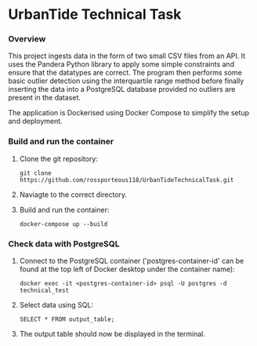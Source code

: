 # UrbanTide Technical Task


### Overview 
This project ingests data in the form of two small CSV files from an API. It uses the Pandera Python library to apply some simple constraints and ensure that the datatypes are correct. The program then performs some basic outlier detection using the interquartile range method before finally inserting the data into a PostgreSQL database provided no outliers are present in the dataset. 

The application is Dockerised using Docker Compose to simplify the setup and deployment.



### Build and run the container

1. Clone the git repository:
   
   ```git clone https://github.com/rossporteous118/UrbanTideTechnicalTask.git```

2. Naviagte to the correct directory.

3. Build and run the container:
   
   ```docker-compose up --build```
   
  

### Check data with PostgreSQL

1. Connect to the PostgreSQL container ('postgres-container-id' can be found at the top left of Docker desktop under the container name):

   ```docker exec -it <postgres-container-id> psql -U postgres -d technical_test```

3. Select data using SQL:

   ```SELECT * FROM output_table;```

4. The output table should now be displayed in the terminal.



